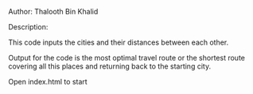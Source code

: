 Author: Thalooth Bin Khalid

Description:

This code inputs the cities and their distances between each other.

Output for the code is the most optimal travel route or the shortest route covering all this places and returning back to the starting city.

Open index.html to start
